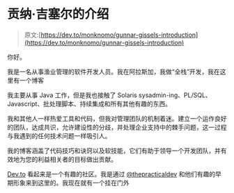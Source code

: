 # 贡纳·吉塞尔的介绍

> 原文:[https://dev.to/monknomo/gunnar-gissels-introduction](https://dev.to/monknomo/gunnar-gissels-introduction)

你好。

我是一名从事渔业管理的软件开发人员。我在阿拉斯加，我做“全栈”开发，我在这里有一个博客

我主要从事 Java 工作，但是我也接触了 Solaris sysadmin-ing、PL/SQL、Javascript、批处理脚本、持续集成和所有其他有趣的东西。

我和其他人一样热爱工具和代码，但我对管理团队的机制着迷。建立一个运作良好的团队，达成共识，允许建设性的分歧，并处理企业支持中的棘手问题，这一过程与我遇到的任何技术问题一样吸引人。

我的博客涵盖了代码技巧和诀窍以及软技能，它们有助于领导一个开发团队，并有效地为您的利益相关者的目标做出贡献。

[Dev.to](https://dev.to/) 看起来是一个有趣的社区。我是通过 [@thepracticaldev](https://dev.to/thepracticaldev) 和他们有趣的早期形象来到这里的。我现在就有一个挂在门外
